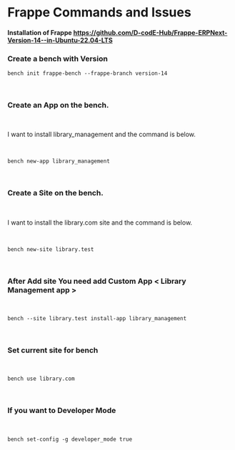 # Frappe Commands and Issues

#### Installation of Frappe https://github.com/D-codE-Hub/Frappe-ERPNext-Version-14--in-Ubuntu-22.04-LTS

### Create a bench with Version

```
bench init frappe-bench --frappe-branch version-14
```
<br>

### Create an App on the bench.

<br>

I want to install library_management and the command is below.

<br>

```
bench new-app library_management
```

<br>

### Create a Site on the bench.

<br>

I want to install the library.com site and the command is below.

<br>

```
bench new-site library.test
```

<br>


### After Add site You need add Custom App < Library Management app >

<br>

```
bench --site library.test install-app library_management
```

<br>


### Set current site for bench

<br>

```
bench use library.com
```

<br>

### If you want to Developer Mode

<br>

```
bench set-config -g developer_mode true
```
